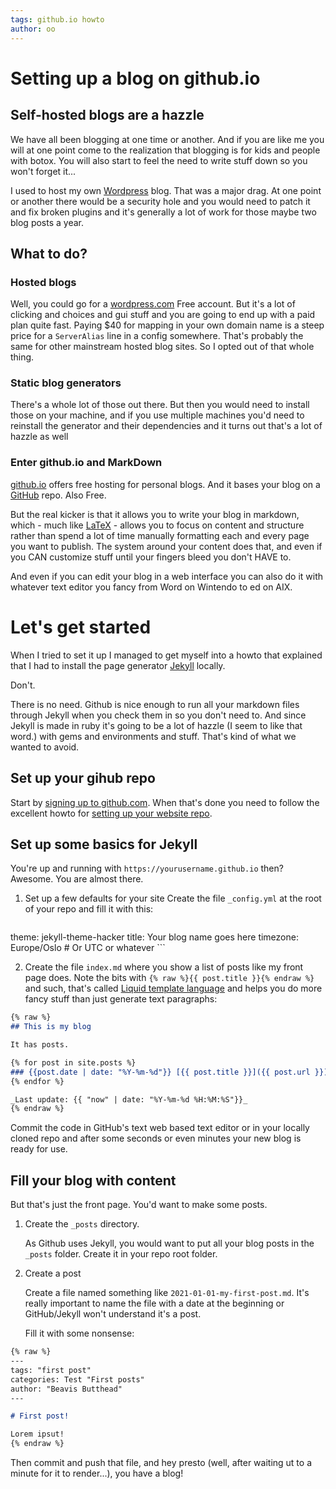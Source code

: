```yaml
---
tags: github.io howto 
author: oo
---
```


# Setting up a blog on github.io

## Self-hosted blogs are a hazzle

We have all been blogging at one time or another. And if you are like
me you will at one point come to the realization that blogging is for
kids and people with botox. You will also start to feel the need to
write stuff down so you won't forget it...

I used to host my own [Wordpress](https://wordpress.org) blog. That
was a major drag. At one point or another there would be a security
hole and you would need to patch it and fix broken plugins and it's
generally a lot of work for those maybe two blog posts a year.

## What to do?

### Hosted blogs

Well, you could go for a [wordpress.com](https://www.wordpress.com)
Free account. But it's a lot of clicking and choices and gui stuff and
you are going to end up with a paid plan quite fast. Paying $40 for
mapping in your own domain name is a steep price for a `ServerAlias`
line in a config somewhere. That's probably the same for other
mainstream hosted blog sites. So I opted out of that whole thing.

### Static blog generators

There's a whole lot of those out there. But then you would need to
install those on your machine, and if you use multiple machines you'd
need to reinstall the generator and their dependencies and it turns
out that's a lot of hazzle as well

### Enter github.io and MarkDown

[github.io](https://pages.github.com/) offers free hosting for
personal blogs. And it bases your blog on a
[GitHub](https://github.com) repo. Also Free.

But the real kicker is that it allows you to write your blog in
markdown, which - much like
[LaTeX](https://en.wikipedia.org/wiki/LaTeX) - allows you to focus on
content and structure rather than spend a lot of time manually
formatting each and every page you want to publish. The system around
your content does that, and even if you CAN customize stuff until your
fingers bleed you don't HAVE to.

And even if you can edit your blog in a web interface you can also do
it with whatever text editor you fancy from Word on Wintendo to ed on
AIX.

# Let's get started

When I tried to set it up I managed to get myself into a howto that
explained that I had to install the page generator
[Jekyll](https://jekyllrb.com/) locally. 

Don't.

There is no need. Github is nice enough to run all your markdown files
through Jekyll when you check them in so you don't need to. And since
Jekyll is made in ruby it's going to be a lot of hazzle (I seem to
like that word.) with gems and environments and stuff. That's kind
of what we wanted to avoid.

## Set up your gihub repo

Start by [signing up to github.com](https://github.com). When that's
done you need to follow the excellent howto for [setting up your
website
repo](https://docs.github.com/en/github/working-with-github-pages/creating-a-github-pages-site).

## Set up some basics for Jekyll

You're up and running with `https://yourusername.github.io` then?
Awesome. You are almost there. 

1. Set up a few defaults for your site
   Create the file `_config.yml` at the root of your repo and fill it
   with this:
 
	 ```yml
theme: jekyll-theme-hacker
title: Your blog name goes here
timezone: Europe/Oslo # Or UTC or whatever
	 ```
 
 
2. Create the file `index.md` where you show a list of posts like my
   front page does. Note the bits with `{% raw %}{{ post.title }}{%
   endraw %}` and such, that's called [Liquid template
   language](https://shopify.github.io/liquid/) and helps you do more
   fancy stuff than just generate text paragraphs: 
	
```markdown
{% raw %}
## This is my blog

It has posts.

{% for post in site.posts %}
### {{post.date | date: "%Y-%m-%d"}} [{{ post.title }}]({{ post.url }}) by {{post.author}} 
{% endfor %}

_Last update: {{ "now" | date: "%Y-%m-%d %H:%M:%S"}}_
{% endraw %}
```

Commit the code in GitHub's text web based text editor or in your
locally cloned repo and after some seconds or even minutes your new
blog is ready for use.

## Fill your blog with content

But that's just the front page. You'd want to make some posts.

1. Create the `_posts` directory.
   
   As Github uses Jekyll, you would want to put all your blog posts
   in the `_posts` folder. Create it in your repo root folder. 

2. Create a post
   
   Create a file named something like
   `2021-01-01-my-first-post.md`. It's really important to name the
   file with a date at the beginning or GitHub/Jekyll won't
   understand it's a post.
   
   Fill it with some nonsense:

```markdown
{% raw %}
---
tags: "first post" 
categories: Test "First posts"
author: "Beavis Butthead"
---

# First post!

Lorem ipsut!
{% endraw %}
```
 
Then commit and push that file, and hey presto (well, after waiting ut
to a minute for it to render...), you have a blog!
 
 

